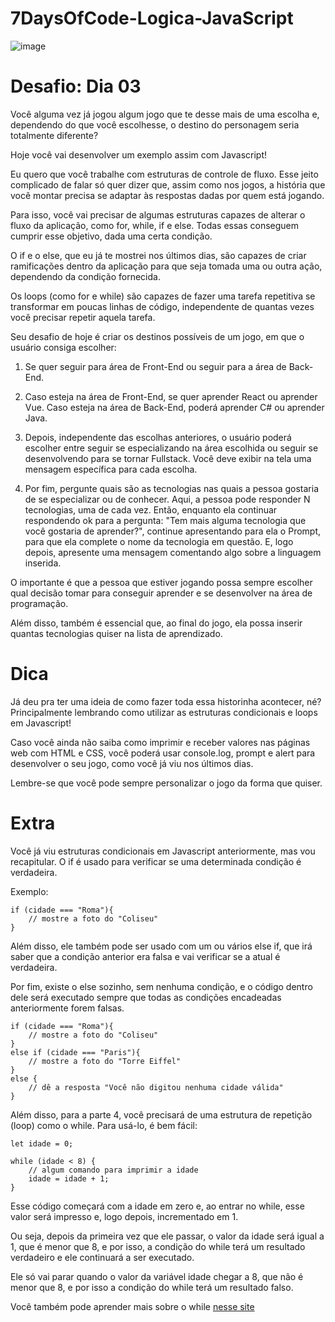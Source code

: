 # 7DaysOfCode-Logica-JavaScript
![image](https://user-images.githubusercontent.com/68343463/161037978-a2a39b42-6535-4ca4-8e0c-0618cad79e42.png)

# Desafio: Dia 03

Você alguma vez já jogou algum jogo que te desse mais de uma escolha e, dependendo do que você escolhesse, o destino do personagem seria totalmente diferente?

Hoje você vai desenvolver um exemplo assim com Javascript!

Eu quero que você trabalhe com estruturas de controle de fluxo. Esse jeito complicado de falar só quer dizer que, assim como nos jogos, a história que você montar precisa se adaptar às respostas dadas por quem está jogando.

Para isso, você vai precisar de algumas estruturas capazes de alterar o fluxo da aplicação, como for, while, if e else. Todas essas conseguem cumprir esse objetivo, dada uma certa condição.

O if e o else, que eu já te mostrei nos últimos dias, são capazes de criar ramificações dentro da aplicação para que seja tomada uma ou outra ação, dependendo da condição fornecida.

Os loops (como for e while) são capazes de fazer uma tarefa repetitiva se transformar em poucas linhas de código, independente de quantas vezes você precisar repetir aquela tarefa.

Seu desafio de hoje é criar os destinos possíveis de um jogo, em que o usuário consiga escolher:

1. Se quer seguir para área de Front-End ou seguir para a área de Back-End.

2. Caso esteja na área de Front-End, se quer aprender React ou aprender Vue. Caso esteja na área de Back-End, poderá aprender C# ou aprender Java.

3. Depois, independente das escolhas anteriores, o usuário poderá escolher entre seguir se especializando na área escolhida ou seguir se desenvolvendo para se tornar Fullstack. Você deve exibir na tela uma mensagem específica para cada escolha.

4. Por fim, pergunte quais são as tecnologias nas quais a pessoa gostaria de se especializar ou de conhecer. Aqui, a pessoa pode responder N tecnologias, uma de cada vez. Então, enquanto ela continuar respondendo ok para a pergunta: "Tem mais alguma tecnologia que você gostaria de aprender?", continue apresentando para ela o Prompt, para que ela complete o nome da tecnologia em questão. E, logo depois, apresente uma mensagem comentando algo sobre a linguagem inserida.

O importante é que a pessoa que estiver jogando possa sempre escolher qual decisão tomar para conseguir aprender e se desenvolver na área de programação.

Além disso, também é essencial que, ao final do jogo, ela possa inserir quantas tecnologias quiser na lista de aprendizado.

# Dica
 Já deu pra ter uma ideia de como fazer toda essa historinha acontecer, né? Principalmente lembrando como utilizar as estruturas condicionais e loops em Javascript!

Caso você ainda não saiba como imprimir e receber valores nas páginas web com HTML e CSS, você poderá usar console.log, prompt e alert para desenvolver o seu jogo, como você já viu nos últimos dias.

Lembre-se que você pode sempre personalizar o jogo da forma que quiser.

# Extra
Você já viu estruturas condicionais em Javascript anteriormente, mas vou recapitular. O if é usado para verificar se uma determinada condição é verdadeira.

Exemplo:

```
if (cidade === "Roma"){
    // mostre a foto do "Coliseu"
}

```
Além disso, ele também pode ser usado com um ou vários else if, que irá saber que a condição anterior era falsa e vai verificar se a atual é verdadeira.

Por fim, existe o else sozinho, sem nenhuma condição, e o código dentro dele será executado sempre que todas as condições encadeadas anteriormente forem falsas.

```
if (cidade === "Roma"){
    // mostre a foto do "Coliseu"
}
else if (cidade === "Paris"){
    // mostre a foto do "Torre Eiffel"
}
else {
    // dê a resposta "Você não digitou nenhuma cidade válida"
}

```
Além disso, para a parte 4, você precisará de uma estrutura de repetição (loop) como o while. Para usá-lo, é bem fácil:

```
let idade = 0;

while (idade < 8) {
    // algum comando para imprimir a idade
    idade = idade + 1;
}

```
Esse código começará com a idade em zero e, ao entrar no while, esse valor será impresso e, logo depois, incrementado em 1.

Ou seja, depois da primeira vez que ele passar, o valor da idade será igual a 1, que é menor que 8, e por isso, a condição do while terá um resultado verdadeiro e ele continuará a ser executado.

Ele só vai parar quando o valor da variável idade chegar a 8, que não é menor que 8, e por isso a condição do while terá um resultado falso.

Você também pode aprender mais sobre o while  <a href="https://developer.mozilla.org/pt-BR/docs/Web/JavaScript/Reference/Statements/while?utm_source=ActiveCampaign&utm_medium=email&utm_content=%237DaysOfCode+-+L%C3%B3gica+JS+3%2F7%3A+Fluxo+de+decis%C3%A3o&utm_campaign=%5BALURA+%237days+Of+Code%5D+%28L%C3%B3gica+de+Programa%C3%A7%C3%A3o+-+JavaScript%29+Dia+3%3A+Fluxo+de+decis%C3%A3o">nesse site</a> 
